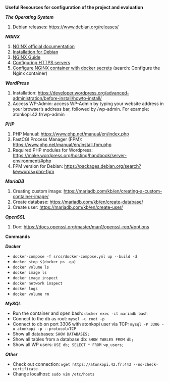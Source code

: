 **Useful Resources for configuration of the project and evaluation**

***The Operating System***
1. Debian releases: https://www.debian.org/releases/

***NGINX***
1. [NGINX official documentation](https://nginx.org/en/docs/)
2. [Installation for Debian](https://nginx.org/en/linux_packages.html#Debian)
3. [NGINX Guide](https://nginx.org/en/docs/beginners_guide.html)
4. [Configuring HTTPS servers](https://nginx.org/en/docs/http/configuring_https_servers.html)
5. [Configure NGINX container with docker secrets](https://docs.docker.com/engine/swarm/secrets/) (search: Configure the Nginx container)

***WordPress***
1. Installation: https://developer.wordpress.org/advanced-administration/before-install/howto-install/
2. Access WP-Admin: access WP-Admin by typing your website address in your browser’s address bar, followed by /wp-admin. For example: atonkopi.42.fr/wp-admin

***PHP***
1. PHP Manual: https://www.php.net/manual/en/index.php
2. FastCGI Process Manager (FPM): https://www.php.net/manual/en/install.fpm.php
3. Required PHP modules for Wordpress: https://make.wordpress.org/hosting/handbook/server-environment/#php 
4. FPM version for Debian: https://packages.debian.org/search?keywords=php-fpm 

***MariaDB***
1. Creating custom image: https://mariadb.com/kb/en/creating-a-custom-container-image/
2. Create database: https://mariadb.com/kb/en/create-database/
3. Create user: https://mariadb.com/kb/en/create-user/

***OpenSSL***
1. Doc: https://docs.openssl.org/master/man1/openssl-req/#options

**Commands**

***Docker***

- ```docker-compose -f srcs/docker-compose.yml up --build -d```
- ```docker stop $(docker ps -qa)```
- ```docker volume ls```
- ```docker image ls```
- ```docker image inspect```
- ```docker network inspect```
- ```docker logs```
- ```docker volume rm```

***MySQL***

- Run the container and open bash: ```docker exec -it mariadb bash```
- Connect to the db as root: ```mysql -u root -p```
- Connect to db on port 3306 with atonkopi user via TCP: ```mysql -P 3306 -u atonkopi -p --protocol=TCP```
- Show all databases: ```SHOW DATABASES;```
- Show all tables from a database db: ```SHOW TABLES FROM db;```
- Show all WP users: ```USE db; SELECT * FROM wp_users;```

***Other***

- Check out connection: ```wget https://atonkopi.42.fr:443 --no-check-certificate```
- Change localhost: ```sudo vim /etc/hosts```
